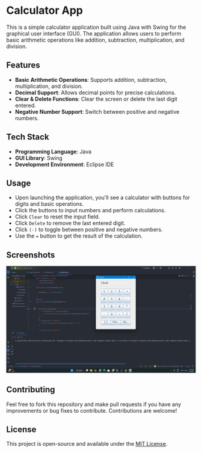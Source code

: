 # Calculator App

This is a simple calculator application built using Java with Swing for the graphical user interface (GUI). The application allows users to perform basic arithmetic operations like addition, subtraction, multiplication, and division.

## Features

- **Basic Arithmetic Operations**: Supports addition, subtraction, multiplication, and division.
- **Decimal Support**: Allows decimal points for precise calculations.
- **Clear & Delete Functions**: Clear the screen or delete the last digit entered.
- **Negative Number Support**: Switch between positive and negative numbers.

## Tech Stack

- **Programming Language**: Java
- **GUI Library**: Swing
- **Development Environment**: Eclipse IDE



## Usage

- Upon launching the application, you'll see a calculator with buttons for digits and basic operations.
- Click the buttons to input numbers and perform calculations.
- Click `Clear` to reset the input field.
- Click `Delete` to remove the last entered digit.
- Click `(-)` to toggle between positive and negative numbers.
- Use the `=` button to get the result of the calculation.

## Screenshots

![Calculator Screenshot](/s.png)



## Contributing

Feel free to fork this repository and make pull requests if you have any improvements or bug fixes to contribute. Contributions are welcome!

## License

This project is open-source and available under the [MIT License](LICENSE).
